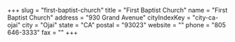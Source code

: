 +++
slug = "first-baptist-church"
title = "First Baptist Church"
name = "First Baptist Church"
address = "930 Grand Avenue"
cityIndexKey = "city-ca-ojai"
city = "Ojai"
state = "CA"
postal = "93023"
website = ""
phone = "805 646-3333"
fax = ""
+++
